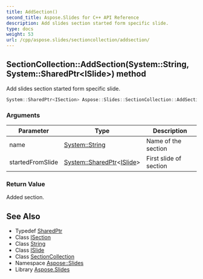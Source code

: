 ```yaml
---
title: AddSection()
second_title: Aspose.Slides for C++ API Reference
description: Add slides section started form specific slide.
type: docs
weight: 53
url: /cpp/aspose.slides/sectioncollection/addsection/
---
```

## SectionCollection::AddSection(System::String, System::SharedPtr\<ISlide\>) method


Add slides section started form specific slide.

```cpp
System::SharedPtr<ISection> Aspose::Slides::SectionCollection::AddSection(System::String name, System::SharedPtr<ISlide> startedFromSlide) override
```


### Arguments

| Parameter | Type | Description |
| --- | --- | --- |
| name | [System::String](../../../system/string/) | Name of the section |
| startedFromSlide | [System::SharedPtr](../../../system/sharedptr/)\<[ISlide](../../islide/)\> | First slide of section |

### Return Value

Added section.

## See Also

* Typedef [SharedPtr](../../system/sharedptr/)
* Class [ISection](../isection/)
* Class [String](../../system/string/)
* Class [ISlide](../islide/)
* Class [SectionCollection](./)
* Namespace [Aspose::Slides](../)
* Library [Aspose.Slides](../../)